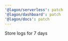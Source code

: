 ```yaml
---
'@lagon/serverless': patch
'@lagon/dashboard': patch
'@lagon/docs': patch
---
```


Store logs for 7 days
